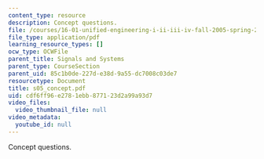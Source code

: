 ```yaml
---
content_type: resource
description: Concept questions.
file: /courses/16-01-unified-engineering-i-ii-iii-iv-fall-2005-spring-2006/cdf6ff96e2781ebb877123d2a99a93d7_s05_concept.pdf
file_type: application/pdf
learning_resource_types: []
ocw_type: OCWFile
parent_title: Signals and Systems
parent_type: CourseSection
parent_uid: 85c1b0de-227d-e38d-9a55-dc7008c03de7
resourcetype: Document
title: s05_concept.pdf
uid: cdf6ff96-e278-1ebb-8771-23d2a99a93d7
video_files:
  video_thumbnail_file: null
video_metadata:
  youtube_id: null
---
```

Concept questions.

